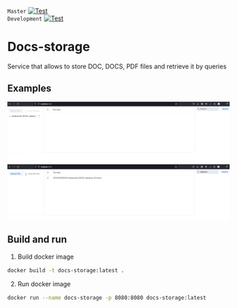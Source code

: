 `Master` [![Test](https://github.com/OGSegu/Docs-storage/actions/workflows/gradle.yml/badge.svg)](https://github.com/OGSegu/Docs-storage/actions/workflows/gradle.yml)  
`Development` [![Test](https://github.com/OGSegu/Docs-storage/actions/workflows/gradle.yml/badge.svg?branch=development)](https://github.com/OGSegu/Docs-storage/actions/workflows/gradle.yml)

# Docs-storage
Service that allows to store DOC, DOCS, PDF files and retrieve it by queries

## Examples
![Файл загружен](images/img_file_loaded.png)
![Файл найден](images/img_file_founded.png)

## Build and run
1. Build docker image
```bash 
docker build -t docs-storage:latest .
```
2. Run docker image
```bash 
docker run --name docs-storage -p 8080:8080 docs-storage:latest
```
